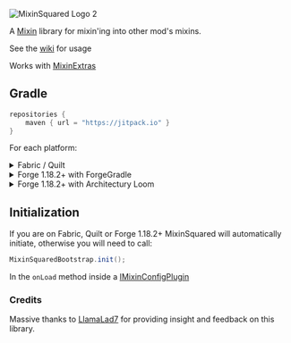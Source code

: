 ![MixinSquared Logo 2](https://github.com/Bawnorton/MixinSquared/assets/18416784/95078218-907e-4280-b5dc-5dda6b771b5f)

A [Mixin](https://github.com/SpongePowered/Mixin/) library for mixin'ing into other mod's mixins.

See the [wiki](https://github.com/Bawnorton/MixinSquared/wiki) for usage

Works with [MixinExtras](https://github.com/LlamaLad7/MixinExtras)

## Gradle
```gradle
repositories {
    maven { url = "https://jitpack.io" }
}
```
For each platform:<br>
<details><summary>Fabric / Quilt</summary>

```gradle
dependencies {
    include(implementation(annotationProcessor("com.github.bawnorton.mixinsquared:mixinsquared-fabric:0.0.2")))
}
```

</details>
<details><summary>Forge 1.18.2+ with ForgeGradle</summary>

```gradle
dependencies {
    // MixinSquared's annotationProcessor MUST be registered BEFORE Mixin's one.
    implementation(annotationProcessor("com.github.bawnorton.mixinsquared:mixinsquared-common:0.0.2"))
    implementation(jarJar("com.github.bawnorton.mixinsquared:mixinsquared-forge:0.0.2")) {
        jarJar.ranged(it, "[0.0.2,)")
    }
}
```

</details>
<details><summary>Forge 1.18.2+ with Architectury Loom</summary>

```gradle
dependencies {
    implementation(annotationProcessor("com.github.bawnorton.mixinsquared:mixinsquared-common:0.0.2"))
    implementation(include("com.github.bawnorton.mixinsquared:mixinsquared-forge:0.0.2"))
}
```
</details>

## Initialization

If you are on Fabric, Quilt or Forge 1.18.2+ MixinSquared will automatically initiate, otherwise you will need to call:
```java
MixinSquaredBootstrap.init();
```
In the `onLoad` method inside a [IMixinConfigPlugin](https://jenkins.liteloader.com/view/Other/job/Mixin/javadoc/org/spongepowered/asm/mixin/extensibility/IMixinConfigPlugin.html)

### Credits
Massive thanks to [LlamaLad7](https://github.com/LlamaLad7) for providing insight and feedback on this library.
